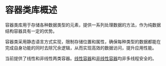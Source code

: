 # 容器类库概述
<!--Kit: ArkTS-->
<!--Subsystem: CommonLibrary-->
<!--Owner: @xliu-huanwei; @shilei123; @huanghello-->
<!--Designer: @yuanyao14-->
<!--Tester: @kirl75; @zsw_zhushiwei-->
<!--Adviser: @ge-yafang-->

容器类库用于存储各种数据类型的元素，提供一系列处理数据的方法，作为纯数据结构容器具有一定的优势。

容器类采用静态语言方式实现，限制存储位置和属性，确保每种类型的数据都能在完成自身功能的同时去除冗余逻辑，从而实现高效的数据访问，提升应用性能。

当前提供了线性和非线性两类容器。[线性容器](linear-container.md)和[非线性容器](nonlinear-container.md)均非多线程安全的。
